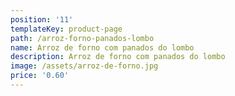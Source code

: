 ```yaml
---
position: '11'
templateKey: product-page
path: /arroz-forno-panados-lombo
name: Arroz de forno com panados do lombo
description: Arroz de forno com panados do lombo
image: /assets/arroz-de-forno.jpg
price: '0.60'
---
```


